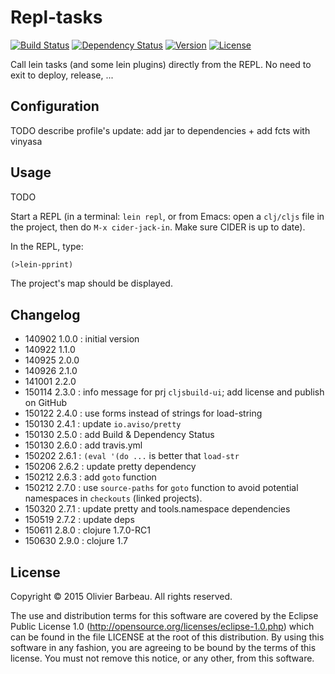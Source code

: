 # Repl-tasks

[![Build Status](http://img.shields.io/travis/obarbeau/repl-tasks.svg?style=flat)](https://travis-ci.org/obarbeau/repl-tasks)
[![Dependency Status](https://www.versioneye.com/user/projects/54cb6c0cde7924b7ed000189/badge.png?style=flat)](https://www.versioneye.com/user/projects/54cb6c0cde7924b7ed000189)
[![Version](http://img.shields.io/badge/version-2.9.0-blue.svg?style=flat)](https://github.com/obarbeau/repl-tasks/releases)
[![License](http://img.shields.io/badge/license-EPL-blue.svg?style=flat)](https://www.eclipse.org/legal/epl-v10.html)

Call lein tasks (and some lein plugins) directly from the REPL.
No need to exit to deploy, release, ...

## Configuration

TODO describe profile's update: add jar to dependencies + add fcts with vinyasa

## Usage

TODO

Start a REPL (in a terminal: `lein repl`, or from Emacs: open a `clj/cljs`
file in the project, then do `M-x cider-jack-in`. Make sure CIDER is up to
date).

In the REPL, type:

```clojure
(>lein-pprint)
```

The project's map should be displayed.

## Changelog

* 140902 1.0.0 : initial version
* 140922 1.1.0
* 140925 2.0.0
* 140926 2.1.0
* 141001 2.2.0
* 150114 2.3.0 : info message for prj `cljsbuild-ui`;
                 add license and publish on GitHub
* 150122 2.4.0 : use forms instead of strings for load-string
* 150130 2.4.1 : update `io.aviso/pretty`
* 150130 2.5.0 : add Build & Dependency Status
* 150130 2.6.0 : add travis.yml
* 150202 2.6.1 : `(eval '(do ...` is better that `load-str`
* 150206 2.6.2 : update pretty dependency
* 150212 2.6.3 : add `goto` function
* 150212 2.7.0 : use `source-paths` for `goto` function to avoid potential
    namespaces in `checkouts` (linked projects).
* 150320 2.7.1 : update pretty and tools.namespace dependencies
* 150519 2.7.2 : update deps
* 150611 2.8.0 : clojure 1.7.0-RC1
* 150630 2.9.0 : clojure 1.7

## License

Copyright © 2015 Olivier Barbeau. All rights reserved.

The use and distribution terms for this software are covered by the
Eclipse Public License 1.0 (http://opensource.org/licenses/eclipse-1.0.php)
which can be found in the file LICENSE at the root of this distribution.
By using this software in any fashion, you are agreeing to be bound by
the terms of this license.
You must not remove this notice, or any other, from this software.
